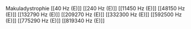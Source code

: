 Makuladystrophie
[[40 Hz (E)]]
[[240 Hz (E)]]
[[11450 Hz (E)]]
[[48150 Hz (E)]]
[[132790 Hz (E)]]
[[209270 Hz (E)]]
[[332300 Hz (E)]]
[[592500 Hz (E)]]
[[775290 Hz (E)]]
[[819340 Hz (E)]]